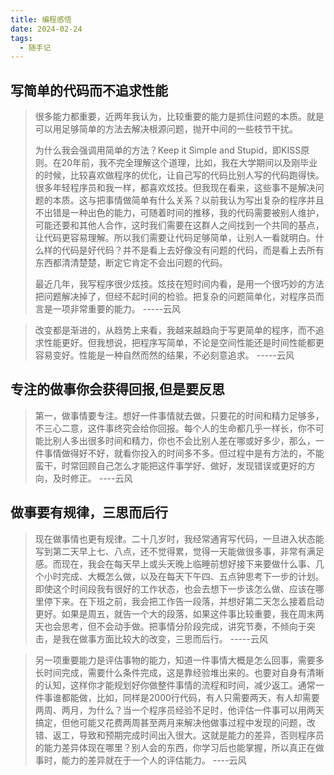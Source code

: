 ```yaml
---
title: 编程感悟
date: 2024-02-24
tags:
  - 随手记
---
```

## 写简单的代码而不追求性能

>很多能力都重要，近两年我认为，比较重要的能力是抓住问题的本质。就是可以用足够简单的方法去解决根源问题，抛开中间的一些枝节干扰。
>
>为什么我会强调用简单的方法？Keep it Simple and Stupid，即KISS原则。在20年前，我不完全理解这个道理，比如，我在大学期间以及刚毕业的时候，比较喜欢做程序的优化，让自己写的代码比别人写的代码跑得快。很多年轻程序员和我一样，都喜欢炫技。但我现在看来，这些事不是解决问题的本质。这与把事情做简单有什么关系？以前我认为写出复杂的程序并且不出错是一种出色的能力，可随着时间的推移，我的代码需要被别人维护，可能还要和其他人合作，这时我们需要在这群人之间找到一个共同的基点，让代码更容易理解。所以我们需要让代码足够简单，让别人一看就明白。什么样的代码是好代码？并不是看上去好像没有问题的代码，而是看上去所有东西都清清楚楚，断定它肯定不会出问题的代码。
>
>最近几年，我写程序很少炫技。炫技在短时间内看，是用一个很巧妙的方法把问题解决掉了，但经不起时间的检验。把复杂的问题简单化，对程序员而言是一项非常重要的能力。
>-----云风

>改变都是渐进的，从趋势上来看，我越来越趋向于写更简单的程序，而不追求性能更好。但我想说，把程序写简单，不论是空间性能还是时间性能都更容易变好。性能是一种自然而然的结果，不必刻意追求。
>-----云风

## 专注的做事你会获得回报,但是要反思

>第一，做事情要专注。想好一件事情就去做，只要花的时间和精力足够多，不三心二意，这件事终究会给你回报。每个人的生命都几乎一样长，你不可能比别人多出很多时间和精力，你也不会比别人差在哪或好多少，那么，一件事情做得好不好，就看你投入的时间多不多。但过程中是有方法的，不能蛮干，时常回顾自己怎么才能把这件事学好、做好，发现错误或更好的方向，及时修正。
>----云风

## 做事要有规律，三思而后行

>现在做事情也更有规律。二十几岁时，我经常通宵写代码，一旦进入状态能写到第二天早上七、八点，还不觉得累，觉得一天能做很多事，非常有满足感。而现在，我会在每天早上或头天晚上临睡前想好接下来要做什么事、几个小时完成、大概怎么做，以及在每天下午四、五点钟思考下一步的计划。即使这个时间段我有很好的工作状态，也会去想下一步该怎么做、应该在哪里停下来。在下班之前，我会把工作告一段落，并想好第二天怎么接着启动更好。如果是周五，就告一个大的段落，如果这件事比较重要，我在周末两天也会思考，但不会动手做。把事情分阶段完成，讲究节奏，不倾向于突击，是我在做事方面比较大的改变，三思而后行。
>-----云风

>另一项重要能力是评估事物的能力，知道一件事情大概是怎么回事，需要多长时间完成，需要什么条件完成，这是靠经验堆出来的。也要对自身有清晰的认知，这样你才能规划好你做整件事情的流程和时间，减少返工。通常一件事谁都能做，比如，同样是2000行代码，有人只需要两天，有人却需要两周、两月，为什么？当一个程序员经验不足时，他评估一件事可以用两天搞定，但他可能又花费两周甚至两月来解决他做事过程中发现的问题，改错、返工，导致和预期完成时间出入很大。这就是能力的差异，否则程序员的能力差异体现在哪里？别人会的东西，你学习后也能掌握，所以真正在做事时，能力的差异就在于一个人的评估能力。
>----云风
